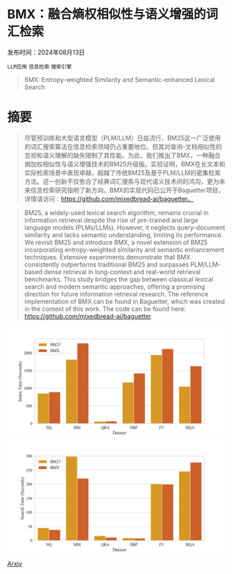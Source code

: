 # BMX：融合熵权相似性与语义增强的词汇检索

发布时间：2024年08月13日

`LLM应用` `信息检索` `搜索引擎`

> BMX: Entropy-weighted Similarity and Semantic-enhanced Lexical Search

# 摘要

> 尽管预训练和大型语言模型（PLM/LLM）日益流行，BM25这一广泛使用的词汇搜索算法在信息检索领域仍占重要地位。但其对查询-文档相似性的忽视和语义理解的缺失限制了其性能。为此，我们推出了BMX，一种融合熵加权相似性与语义增强技术的BM25升级版。实验证明，BMX在长文本和实际检索场景中表现卓越，超越了传统BM25及基于PLM/LLM的密集检索方法。这一创新不仅弥合了经典词汇搜索与现代语义技术间的鸿沟，更为未来信息检索研究指明了新方向。BMX的实现代码已公开于Baguetter项目，详情请访问：https://github.com/mixedbread-ai/baguetter。

> BM25, a widely-used lexical search algorithm, remains crucial in information retrieval despite the rise of pre-trained and large language models (PLMs/LLMs). However, it neglects query-document similarity and lacks semantic understanding, limiting its performance. We revisit BM25 and introduce BMX, a novel extension of BM25 incorporating entropy-weighted similarity and semantic enhancement techniques. Extensive experiments demonstrate that BMX consistently outperforms traditional BM25 and surpasses PLM/LLM-based dense retrieval in long-context and real-world retrieval benchmarks. This study bridges the gap between classical lexical search and modern semantic approaches, offering a promising direction for future information retrieval research. The reference implementation of BMX can be found in Baguetter, which was created in the context of this work. The code can be found here: https://github.com/mixedbread-ai/baguetter.

![BMX：融合熵权相似性与语义增强的词汇检索](../../../paper_images/2408.06643/baguetter-index-time.png)

![BMX：融合熵权相似性与语义增强的词汇检索](../../../paper_images/2408.06643/baguetter-search-time.png)

[Arxiv](https://arxiv.org/abs/2408.06643)